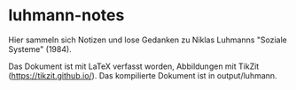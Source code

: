 # luhmann-notes

Hier sammeln sich Notizen und lose Gedanken zu Niklas Luhmanns "Soziale Systeme" (1984).

Das Dokument ist mit LaTeX verfasst worden, Abbildungen mit TikZit (https://tikzit.github.io/). Das kompilierte Dokument ist in output/luhmann.

